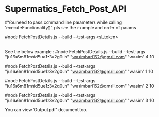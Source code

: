 # Supermatics_Fetch_Post_API



#You need to pass command line parameters while calling 'executeFunctionality()', pls see the example and order of params

#node FetchPostDetails.js --build --test-args <sl_token> <email> <name> <option> <maxPagesToRead>

See the below example :
#node FetchPostDetails.js --build --test-args "ju16a6m81mhid5ue1z3v2g0uh" "wasimbari162@gmail.com" "wasim" 4 10

#node FetchPostDetails.js --build --test-args "ju16a6m81mhid5ue1z3v2g0uh" "wasimbari162@gmail.com" "wasim" 1 10

#node FetchPostDetails.js --build --test-args "ju16a6m81mhid5ue1z3v2g0uh" "wasimbari162@gmail.com" "wasim" 2 10

#node FetchPostDetails.js --build --test-args "ju16a6m81mhid5ue1z3v2g0uh" "wasimbari162@gmail.com" "wasim" 3 10

You can view 'Output.pdf' document too.